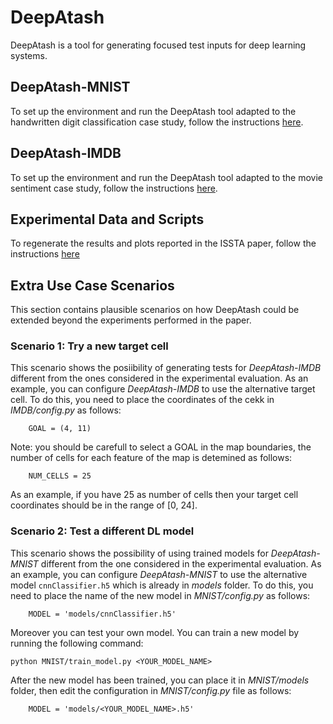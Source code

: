 # DeepAtash

DeepAtash is a tool for generating focused test inputs for deep learning systems.


## DeepAtash-MNIST ##
To set up the environment and run the DeepAtash tool adapted to the handwritten digit classification case study, follow the instructions [here](../MNIST/README.md).


## DeepAtash-IMDB ##
To set up the environment and run the DeepAtash tool adapted to the movie sentiment case study, follow the instructions [here](../IMDB/README.md). 


## Experimental Data and Scripts ##
To regenerate the results and plots reported in the ISSTA paper, follow the instructions [here](../experiments/README.md) 

## Extra Use Case Scenarios ##
This section contains plausible scenarios on how DeepAtash could be extended beyond the experiments performed in the paper.

### Scenario 1: Try a new target cell ###

This scenario shows the posiibility of generating tests for _DeepAtash-IMDB_ different from the ones considered in the experimental evaluation.
As an example, you can configure _DeepAtash-IMDB_ to use the alternative target cell.
To do this, you need to place the coordinates of the cekk in _IMDB/config.py_ as follows:

```
    GOAL = (4, 11)
```

Note: you should be carefull to select a GOAL in the map boundaries, the number of cells for each feature of the map is detemined as follows:

```
    NUM_CELLS = 25
```
As an example, if you have 25 as number of cells then your target cell coordinates should be in the range of [0, 24].


### Scenario 2: Test a different DL model ###

This scenario shows the possibility of using trained models for _DeepAtash-MNIST_ different from the one considered in the experimental evaluation.
As an example, you can configure _DeepAtash-MNIST_ to use the alternative model `cnnClassifier.h5` which is already in _models_ folder.
To do this, you need to place the name of the new model in _MNIST/config.py_ as follows:

```
    MODEL = 'models/cnnClassifier.h5'
```

Moreover you can test your own model. You can train a new model by running the following command:

```
python MNIST/train_model.py <YOUR_MODEL_NAME>
```

After the new model has been trained, you can place it in _MNIST/models_ folder, then edit the configuration in _MNIST/config.py_ file as follows:

```
    MODEL = 'models/<YOUR_MODEL_NAME>.h5'
```
